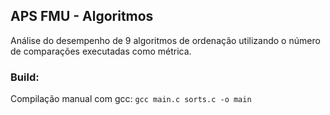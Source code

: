 ## APS FMU - Algoritmos
Análise do desempenho de 9 algoritmos de ordenação utilizando o número de comparações executadas como métrica.

### Build:
Compilação manual com gcc: `gcc main.c sorts.c -o main`